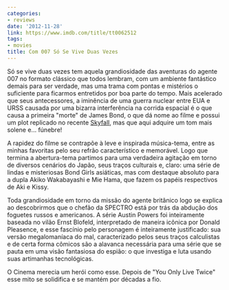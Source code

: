 ```yaml
---
categories:
- reviews
date: '2012-11-28'
link: https://www.imdb.com/title/tt0062512
tags:
- movies
title: Com 007 Só Se Vive Duas Vezes
---
```


Só se vive duas vezes tem aquela grandiosidade das aventuras do agente 007 no formato clássico que todos lembram, com um ambiente fantástico demais para ser verdade, mas uma trama com pontas e mistérios o suficiente para ficarmos entretidos por boa parte do tempo. Mais acelerado que seus antecessores, a iminência de uma guerra nuclear entre EUA e URSS causada por uma bizarra interferência na corrida espacial é o que causa a primeira "morte" de James Bond, o que dá nome ao filme e possui um plot replicado no recente [Skyfall], mas que aqui adquire um tom mais solene e... fúnebre!

A rapidez do filme se contrapõe à leve e inspirada música-tema, entre as minhas favoritas pelo seu refrão característico e memorável. Logo que termina a abertura-tema partimos para uma verdadeira agitação em torno de diversos cenários do Japão, seus traços culturais e, claro: uma série de lindas e misteriosas Bond Girls asiáticas, mas com destaque absoluto para a dupla Akiko Wakabayashi e Mie Hama, que fazem os papéis respectivos de Aki e Kissy.

Toda grandiosidade em torno da missão do agente britânico logo se explica ao descobrirmos que o chefão da SPECTRO está por trás da abdução dos foguetes russos e americanos. A série Austin Powers foi inteiramente baseada no vilão Ernst Blofeld, interpretado de maneira icônica por Donald Pleasence, e esse fascínio pelo personagem é inteiramente justificado: sua versão megalomaníaca do mal, caracterizado pelos seus traços calculistas e de certa forma cômicos são a alavanca necessária para uma série que se pauta em uma visão fantasiosa do espião: o que investiga e luta usando suas artimanhas tecnológicas.

O Cinema merecia um herói como esse. Depois de "You Only Live Twice" esse mito se solidifica e se mantém por décadas a fio.

[Skyfall]: /007-operacao-skyfall